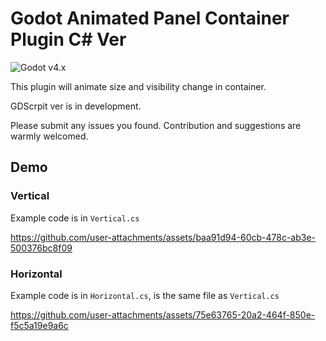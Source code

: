 # Godot Animated Panel Container Plugin C# Ver

![Godot v4.x](https://img.shields.io/badge/Godot-v4.x-%23478cbf?logo=godot-engine&logoColor=white&style=flat-square) 

This plugin will animate size and visibility change in container.

GDScrpit ver is in development.

Please submit any issues you found. Contribution and suggestions are warmly welcomed.

## Demo
### Vertical
Example code is in `Vertical.cs`


https://github.com/user-attachments/assets/baa91d94-60cb-478c-ab3e-500376bc8f09

### Horizontal
Example code is in `Horizontal.cs`, is the same file as `Vertical.cs`


https://github.com/user-attachments/assets/75e63765-20a2-464f-850e-f5c5a19e9a6c

